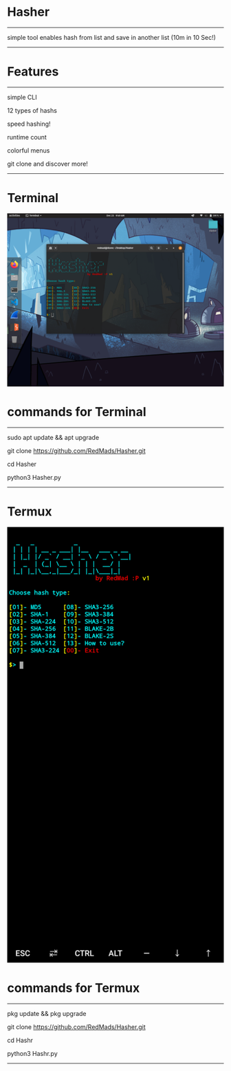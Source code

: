 # Hasher
***
simple tool enables hash from list and save in another list (10m in 10 Sec!)
***
# Features
***
simple CLI

12 types of hashs

speed hashing!

runtime count

colorful menus

git clone and discover more!
***



# Terminal
![Hasher](https://github.com/RedMads/Hasher/blob/main/images/terminal.png)


# commands for Terminal
***
sudo apt update && apt upgrade

git clone https://github.com/RedMads/Hasher.git

cd Hasher

python3 Hasher.py
***

# Termux
![Hasher](https://github.com/RedMads/Hasher/blob/main/images/termux.png)

# commands for Termux
***
pkg update && pkg upgrade

git clone https://github.com/RedMads/Hasher.git

cd Hashr

python3 Hashr.py
***


